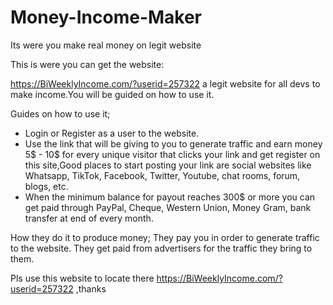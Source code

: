 # Money-Income-Maker
Its were you make real money on legit website

This is were you can get the website:

https://BiWeeklyIncome.com/?userid=257322 a legit website for all devs to make income.You will be guided on how to use it.

Guides on how to use it;
* Login or Register as a user to the website.
* Use the link that will be giving to you to generate traffic and earn money 5$ - 10$ for every unique visitor that clicks your link and get register on this site,Good places to start posting your link are social websites like Whatsapp, TikTok, Facebook, Twitter, Youtube, chat rooms, forum, blogs, etc.
* When the minimum balance for payout reaches 300$ or more you can get paid through PayPal, Cheque, Western Union, Money Gram, bank transfer at end of every month.

How they do it to produce money;
They pay you in order to generate traffic to the website. They get paid from advertisers for the traffic they bring to them.

Pls use this website to locate there https://BiWeeklyIncome.com/?userid=257322 ,thanks

